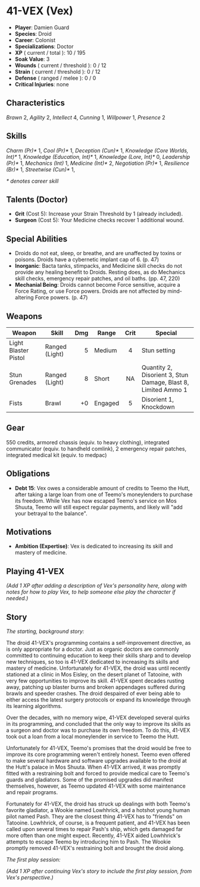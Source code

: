 # 41-VEX (Vex)
- **Player**: Damien Guard
- **Species**: Droid
- **Career**: Colonist
- **Specializations**: Doctor
- **XP** ( current / total ): 10 / 195
- **Soak Value**: 3
- **Wounds** ( current / threshold ): 0 / 12
- **Strain** ( current / threshold ): 0 / 12
- **Defense** ( ranged / melee ): 0 / 0
- **Critical Injuries**: none

## Characteristics
_Brawn_ 2,
_Agility_ 2,
_Intellect_ 4,
_Cunning_ 1,
_Willpower_ 1,
_Presence_ 2

## Skills
_Charm (Pr)*_ 1,
_Cool (Pr)*_ 1,
_Deception (Cun)*_ 1,
_Knowledge (Core Worlds, Int)*_ 1,
_Knowledge (Education, Int)*_ 1,
_Knowledge (Lore, Int)*_ 0,
_Leadership (Pr)*_ 1,
_Mechanics (Int)_ 1,
_Medicine (Int)*_ 2,
_Negotiation (Pr)*_ 1,
_Resilience (Br)*_ 1,
_Streetwise (Cun)*_ 1,

_* denotes career skill_

## Talents (Doctor)
- **Grit** (Cost 5): Increase your Strain Threshold by 1 (already included).
- **Surgeon** (Cost 5): Your Medicine checks recover 1 additional wound.

## Special Abilities
- Droids do not eat, sleep, or breathe, and are unaffected by toxins or poisons. Droids have a cybernetic implant cap of 6. (p. 47)
- **Inorganic**: Bacta tanks, stimpacks, and Medicine skill checks do not provide any healing benefit to Droids. Resting does, as do Mechanics skill checks, emergency repair patches, and oil baths. (pp. 47, 220)
- **Mechanial Being**: Droids cannot become Force sensitive, acquire a Force Rating, or use Force powers. Droids are not affected by mind-altering Force powers. (p. 47)

## Weapons
| Weapon               | Skill          | Dmg | Range   | Crit | Special                                                       |
| -------------------- | -------------- | --: | ------- | :--: | ------------------------------------------------------------- |
| Light Blaster Pistol | Ranged (Light) |   5 | Medium  | 4    | Stun setting                                                  |
| Stun Grenades        | Ranged (Light) |   8 | Short   | NA   | Quantity 2, Disorient 3, Stun Damage, Blast 8, Limited Ammo 1 |
| Fists                | Brawl          |  +0 | Engaged | 5    | Disorient 1, Knockdown                                        |

## Gear
550 credits, armored chassis (equiv. to heavy clothing), integrated communicator (equiv. to handheld comlink), 2 emergency repair patches, integrated medical kit (equiv. to medpac)

## Obligations
- **Debt 15**: Vex owes a considerable amount of credits to Teemo the Hutt, after taking a large loan from one of Teemo's moneylenders to purchase its freedom. While Vex has now escaped Teemo's service on Mos Shuuta, Teemo will still expect regular payments, and likely will "add your betrayal to the balance".

## Motivations
- **Ambition (Expertise)**: Vex is dedicated to increasing its skill and mastery of medicine.

## Playing 41-VEX

_(Add 1 XP after adding a description of Vex's personality here, along with notes for how to play Vex, to help someone else play the character if needed.)_

## Story

_The starting, background story:_

The droid 41-VEX's programming contains a self-improvement directive, as is only appropriate for a doctor. Just as organic doctors are commonly committed to continuing education to keep their skills sharp and to develop new techniques, so too is 41-VEX dedicated to increasing its skills and mastery of medicine. Unfortunately for 41-VEX, the droid was until recently stationed at a clinic in Mos Eisley, on the desert planet of Tatooine, with very few opportunities to improve its skill. 41-VEX spent decades rusting away, patching up blaster burns and broken appendages suffered during brawls and speeder crashes. The droid despaired of ever being able to either access the latest surgery protocols or expand its knowledge through its learning algorithms.

Over the decades, with no memory wipe, 41-VEX developed several quirks in its programming, and concluded that the only way to improve its skills as a surgeon and doctor was to purchase its own freedom. To do this, 41-VEX took out a loan from a local moneylender in service to Teemo the Hutt.

Unfortunately for 41-VEX, Teemo's promises that the droid would be free to improve its core programming weren't entirely honest. Teemo even offered to make several hardware and software upgrades available to the droid at the Hutt's palace in Mos Shuuta. When 41-VEX arrived, it was promptly fitted with a restraining bolt and forced to provide medical care to Teemo's guards and gladiators. Some of the promised upgrades did manifest themselves, however, as Teemo updated 41-VEX with some maintenance and repair programs.

Fortunately for 41-VEX, the droid has struck up dealings with both Teemo's favorite gladiator, a Wookie named Lowhhrick, and a hotshot young human pilot named Pash. They are the closest thing 41-VEX has to "friends" on Tatooine. Lowhhrick, of course, is a frequent patient, and 41-VEX has been called upon several times to repair Pash's ship, which gets damaged far more often than one might expect. Recently, 41-VEX aided Lowhhrick's attempts to escape Teemo by introducing him to Pash. The Wookie promptly removed 41-VEX's restraining bolt and brought the droid along.

_The first play session:_

_(Add 1 XP after continuing Vex's story to include the first play session, from Vex's perspective.)_
